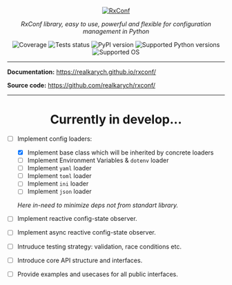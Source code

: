 <p align="center">
  <a href="https://github.com/realkarych/rxconf">
  <img src="https://github.com/user-attachments/assets/bf4685c0-0d4b-4700-b56f-af751368bca0" alt="RxConf"></a>
</p>

<p align="center">
    <em>RxConf library, easy to use, powerful and flexible for configuration management in Python</em>
</p>

<p align="center">
  <img src="https://realkarych.github.io/rxconf/coverage.svg" alt="Coverage">
  <img src="https://github.com/realkarych/rxconf/actions/workflows/run_tests.yml/badge.svg" alt="Tests status">
  <img src="https://img.shields.io/pypi/v/rxconf" alt="PyPI version">
  <img src="https://img.shields.io/pypi/pyversions/rxconf?color=dark-green" alt="Supported Python versions">
  <img src="https://img.shields.io/badge/Supported%20OS-Windows%2C%20macOS%2C%20Linux-default" alt="Supported OS">
</p>

---

**Documentation:** <https://realkarych.github.io/rxconf/>

**Source code:** <https://github.com/realkarych/rxconf/>

---

<h1 align="center">
Currently in develop...
</h1>

- [ ] Implement config loaders:
  - [x] Implement base class which will be inherited by concrete loaders
  - [ ] Implement Environment Variables & `dotenv` loader
  - [ ] Implement `yaml` loader
  - [ ] Implement `toml` loader
  - [ ] Implement `ini` loader
  - [ ] Implement `json` loader

  *Here in-need to minimize deps not from standart library.*

- [ ] Implement reactive config-state observer.
- [ ] Implement async reactive config-state observer.
- [ ] Intruduce testing strategy: validation, race conditions etc.
- [ ] Introduce core API structure and interfaces.
- [ ] Provide examples and usecases for all public interfaces.
